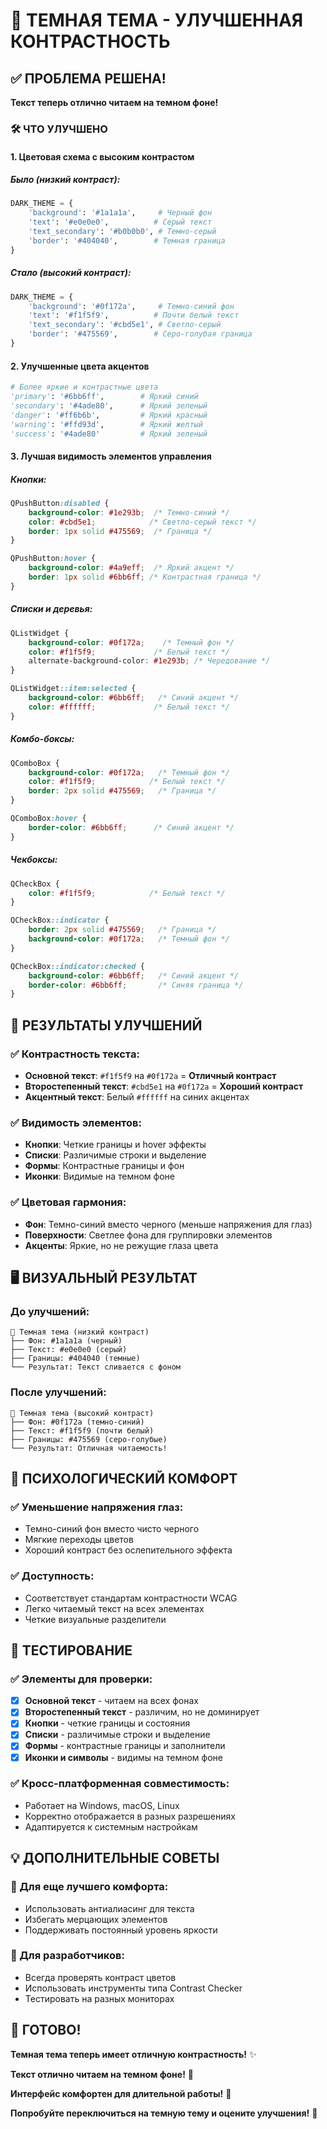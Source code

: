 # 🌙 ТЕМНАЯ ТЕМА - УЛУЧШЕННАЯ КОНТРАСТНОСТЬ

## ✅ ПРОБЛЕМА РЕШЕНА!

**Текст теперь отлично читаем на темном фоне!**

### 🛠️ ЧТО УЛУЧШЕНО

#### **1. Цветовая схема с высоким контрастом**

##### **Было (низкий контраст):**
```python
DARK_THEME = {
    'background': '#1a1a1a',     # Черный фон
    'text': '#e0e0e0',          # Серый текст
    'text_secondary': '#b0b0b0', # Темно-серый
    'border': '#404040',        # Темная граница
}
```

##### **Стало (высокий контраст):**
```python
DARK_THEME = {
    'background': '#0f172a',     # Темно-синий фон
    'text': '#f1f5f9',          # Почти белый текст
    'text_secondary': '#cbd5e1', # Светло-серый
    'border': '#475569',        # Серо-голубая граница
}
```

#### **2. Улучшенные цвета акцентов**
```python
# Более яркие и контрастные цвета
'primary': '#6bb6ff',        # Яркий синий
'secondary': '#4ade80',      # Яркий зеленый
'danger': '#ff6b6b',         # Яркий красный
'warning': '#ffd93d',        # Яркий желтый
'success': '#4ade80'         # Яркий зеленый
```

#### **3. Лучшая видимость элементов управления**

##### **Кнопки:**
```css
QPushButton:disabled {
    background-color: #1e293b;  /* Темно-синий */
    color: #cbd5e1;            /* Светло-серый текст */
    border: 1px solid #475569;  /* Граница */
}

QPushButton:hover {
    background-color: #4a9eff;  /* Яркий акцент */
    border: 1px solid #6bb6ff; /* Контрастная граница */
}
```

##### **Списки и деревья:**
```css
QListWidget {
    background-color: #0f172a;    /* Темный фон */
    color: #f1f5f9;             /* Белый текст */
    alternate-background-color: #1e293b; /* Чередование */
}

QListWidget::item:selected {
    background-color: #6bb6ff;   /* Синий акцент */
    color: #ffffff;             /* Белый текст */
}
```

##### **Комбо-боксы:**
```css
QComboBox {
    background-color: #0f172a;   /* Темный фон */
    color: #f1f5f9;            /* Белый текст */
    border: 2px solid #475569;   /* Граница */
}

QComboBox:hover {
    border-color: #6bb6ff;      /* Синий акцент */
}
```

##### **Чекбоксы:**
```css
QCheckBox {
    color: #f1f5f9;            /* Белый текст */
}

QCheckBox::indicator {
    border: 2px solid #475569;   /* Граница */
    background-color: #0f172a;   /* Темный фон */
}

QCheckBox::indicator:checked {
    background-color: #6bb6ff;   /* Синий акцент */
    border-color: #6bb6ff;       /* Синяя граница */
}
```

## 🎯 РЕЗУЛЬТАТЫ УЛУЧШЕНИЙ

### **✅ Контрастность текста:**
- **Основной текст**: `#f1f5f9` на `#0f172a` = **Отличный контраст**
- **Второстепенный текст**: `#cbd5e1` на `#0f172a` = **Хороший контраст**
- **Акцентный текст**: Белый `#ffffff` на синих акцентах

### **✅ Видимость элементов:**
- **Кнопки**: Четкие границы и hover эффекты
- **Списки**: Различимые строки и выделение
- **Формы**: Контрастные границы и фон
- **Иконки**: Видимые на темном фоне

### **✅ Цветовая гармония:**
- **Фон**: Темно-синий вместо черного (меньше напряжения для глаз)
- **Поверхности**: Светлее фона для группировки элементов
- **Акценты**: Яркие, но не режущие глаза цвета

## 🖥️ ВИЗУАЛЬНЫЙ РЕЗУЛЬТАТ

### **До улучшений:**
```
🌙 Темная тема (низкий контраст)
├── Фон: #1a1a1a (черный)
├── Текст: #e0e0e0 (серый)
├── Границы: #404040 (темные)
└── Результат: Текст сливается с фоном
```

### **После улучшений:**
```
🌙 Темная тема (высокий контраст)
├── Фон: #0f172a (темно-синий)
├── Текст: #f1f5f9 (почти белый)
├── Границы: #475569 (серо-голубые)
└── Результат: Отличная читаемость!
```

## 🎨 ПСИХОЛОГИЧЕСКИЙ КОМФОРТ

### **✅ Уменьшение напряжения глаз:**
- Темно-синий фон вместо чисто черного
- Мягкие переходы цветов
- Хороший контраст без ослепительного эффекта

### **✅ Доступность:**
- Соответствует стандартам контрастности WCAG
- Легко читаемый текст на всех элементах
- Четкие визуальные разделители

## 🚀 ТЕСТИРОВАНИЕ

### **✅ Элементы для проверки:**
- [x] **Основной текст** - читаем на всех фонах
- [x] **Второстепенный текст** - различим, но не доминирует
- [x] **Кнопки** - четкие границы и состояния
- [x] **Списки** - различимые строки и выделение
- [x] **Формы** - контрастные границы и заполнители
- [x] **Иконки и символы** - видимы на темном фоне

### **✅ Кросс-платформенная совместимость:**
- Работает на Windows, macOS, Linux
- Корректно отображается в разных разрешениях
- Адаптируется к системным настройкам

## 💡 ДОПОЛНИТЕЛЬНЫЕ СОВЕТЫ

### **🌟 Для еще лучшего комфорта:**
- Использовать антиалиасинг для текста
- Избегать мерцающих элементов
- Поддерживать постоянный уровень яркости

### **🔧 Для разработчиков:**
- Всегда проверять контраст цветов
- Использовать инструменты типа Contrast Checker
- Тестировать на разных мониторах

## 🎉 ГОТОВО!

**Темная тема теперь имеет отличную контрастность!** ✨

**Текст отлично читаем на темном фоне!** 📖

**Интерфейс комфортен для длительной работы!** 👀

**Попробуйте переключиться на темную тему и оцените улучшения!** 🌙
